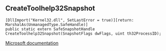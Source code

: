 ## CreateToolhelp32Snapshot

```
[DllImport("Kernel32.dll", SetLastError = true)][return: MarshalAs(UnmanagedType.SafeHandle)]
public static extern SafeSnapshotHandle CreateToolhelp32Snapshot(SnapshotFlags dwFlags, uint th32ProcessID);
```

[Microsoft documentation](https://docs.microsoft.com/en-us/windows/win32/api/tlhelp32/nf-tlhelp32-createtoolhelp32snapshot)
